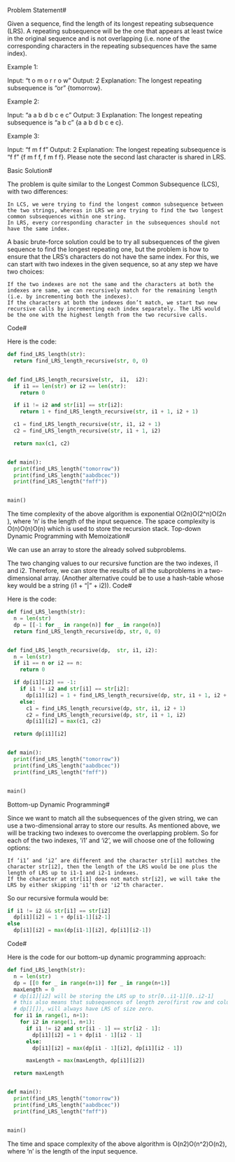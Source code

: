 Problem Statement#

Given a sequence, find the length of its longest repeating subsequence (LRS). A repeating subsequence will be the one that appears at least twice in the original sequence and is not overlapping (i.e. none of the corresponding characters in the repeating subsequences have the same index).

Example 1:

Input: “t o m o r r o w”
Output: 2
Explanation: The longest repeating subsequence is “or” {tomorrow}.

Example 2:

Input: “a a b d b c e c”
Output: 3
Explanation: The longest repeating subsequence is “a b c” {a a b d b c e c}.

Example 3:

Input: “f m f f”
Output: 2
Explanation: The longest repeating subsequence is “f f” {f m f f, f m f f}. Please note the second last character is shared in LRS.

Basic Solution#

The problem is quite similar to the Longest Common Subsequence (LCS), with two differences:

    In LCS, we were trying to find the longest common subsequence between the two strings, whereas in LRS we are trying to find the two longest common subsequences within one string.
    In LRS, every corresponding character in the subsequences should not have the same index.

A basic brute-force solution could be to try all subsequences of the given sequence to find the longest repeating one, but the problem is how to ensure that the LRS’s characters do not have the same index. For this, we can start with two indexes in the given sequence, so at any step we have two choices:

    If the two indexes are not the same and the characters at both the indexes are same, we can recursively match for the remaining length (i.e. by incrementing both the indexes).
    If the characters at both the indexes don’t match, we start two new recursive calls by incrementing each index separately. The LRS would be the one with the highest length from the two recursive calls.

Code#

Here is the code:

```py
def find_LRS_length(str):
  return find_LRS_length_recursive(str, 0, 0)


def find_LRS_length_recursive(str,  i1,  i2):
  if i1 == len(str) or i2 == len(str):
    return 0

  if i1 != i2 and str[i1] == str[i2]:
    return 1 + find_LRS_length_recursive(str, i1 + 1, i2 + 1)

  c1 = find_LRS_length_recursive(str, i1, i2 + 1)
  c2 = find_LRS_length_recursive(str, i1 + 1, i2)

  return max(c1, c2)


def main():
  print(find_LRS_length("tomorrow"))
  print(find_LRS_length("aabdbcec"))
  print(find_LRS_length("fmff"))


main()

```

The time complexity of the above algorithm is exponential O(2n)O(2^n)O(2​n​​), where ‘n’ is the length of the input sequence. The space complexity is O(n)O(n)O(n) which is used to store the recursion stack.
Top-down Dynamic Programming with Memoization#

We can use an array to store the already solved subproblems.

The two changing values to our recursive function are the two indexes, i1 and i2. Therefore, we can store the results of all the subproblems in a two-dimensional array. (Another alternative could be to use a hash-table whose key would be a string (i1 + “|” + i2)).
Code#

Here is the code:

```py
def find_LRS_length(str):
  n = len(str)
  dp = [[-1 for _ in range(n)] for _ in range(n)]
  return find_LRS_length_recursive(dp, str, 0, 0)


def find_LRS_length_recursive(dp,  str, i1, i2):
  n = len(str)
  if i1 == n or i2 == n:
    return 0

  if dp[i1][i2] == -1:
    if i1 != i2 and str[i1] == str[i2]:
      dp[i1][i2] = 1 + find_LRS_length_recursive(dp, str, i1 + 1, i2 + 1)
    else:
      c1 = find_LRS_length_recursive(dp, str, i1, i2 + 1)
      c2 = find_LRS_length_recursive(dp, str, i1 + 1, i2)
      dp[i1][i2] = max(c1, c2)

  return dp[i1][i2]


def main():
  print(find_LRS_length("tomorrow"))
  print(find_LRS_length("aabdbcec"))
  print(find_LRS_length("fmff"))


main()
```

Bottom-up Dynamic Programming#

Since we want to match all the subsequences of the given string, we can use a two-dimensional array to store our results. As mentioned above, we will be tracking two indexes to overcome the overlapping problem. So for each of the two indexes, ‘i1’ and ‘i2’, we will choose one of the following options:

    If ‘i1’ and ‘i2’ are different and the character str[i1] matches the character str[i2], then the length of the LRS would be one plus the length of LRS up to i1-1 and i2-1 indexes.
    If the character at str[i1] does not match str[i2], we will take the LRS by either skipping 'i1’th or 'i2’th character.

So our recursive formula would be:

```py
if i1 != i2 && str[i1] == str[i2]
  dp[i1][i2] = 1 + dp[i1-1][i2-1]
else
  dp[i1][i2] = max(dp[i1-1][i2], dp[i1][i2-1])
```

Code#

Here is the code for our bottom-up dynamic programming approach:

```py
def find_LRS_length(str):
  n = len(str)
  dp = [[0 for _ in range(n+1)] for _ in range(n+1)]
  maxLength = 0
  # dp[i1][i2] will be storing the LRS up to str[0..i1-1][0..i2-1]
  # this also means that subsequences of length zero(first row and column of
  # dp[][]), will always have LRS of size zero.
  for i1 in range(1, n+1):
    for i2 in range(1, n+1):
      if i1 != i2 and str[i1 - 1] == str[i2 - 1]:
        dp[i1][i2] = 1 + dp[i1 - 1][i2 - 1]
      else:
        dp[i1][i2] = max(dp[i1 - 1][i2], dp[i1][i2 - 1])

      maxLength = max(maxLength, dp[i1][i2])

  return maxLength


def main():
  print(find_LRS_length("tomorrow"))
  print(find_LRS_length("aabdbcec"))
  print(find_LRS_length("fmff"))


main()

```

The time and space complexity of the above algorithm is O(n2)O(n^2)O(n​2​​), where ‘n’ is the length of the input sequence.

```py

```
